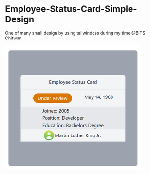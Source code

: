 # Employee-Status-Card-Simple-Design
One of many small design by using tailwindcss during my time @BITS Chitwan 

![Alt text](image.png)